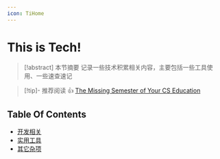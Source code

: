 ```yaml
---
icon: TiHome
---
```


# This is Tech!

> [!abstract] 本节摘要
> 记录一些技术积累相关内容，主要包括一些工具使用、一些速查速记

> [!tip]- 推荐阅读 👍
> [The Missing Semester of Your CS Education](https://missing.csail.mit.edu)

## Table Of Contents

- [开发相关](Developing/index.md)
- [实用工具](Tools/index.md)
- [其它杂项](Miscellaneous/index.md)
